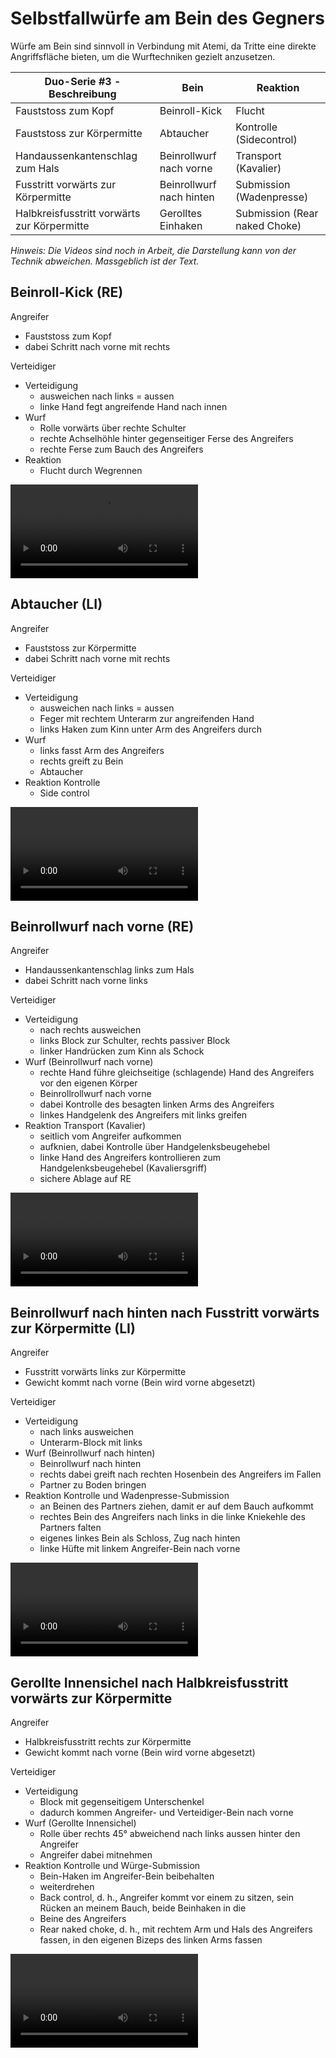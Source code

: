 # Selbstfallwürfe am Bein des Gegners

Würfe am Bein sind sinnvoll in Verbindung mit Atemi, da Tritte eine direkte Angriffsfläche bieten, um die Wurftechniken gezielt anzusetzen.

| Duo-Serie #3 - Beschreibung                 | Bein                     | Reaktion                      |
|---------------------------------------------|--------------------------|-------------------------------|
| Fauststoss zum Kopf                         | Beinroll-Kick            | Flucht                        |
| Fauststoss zur Körpermitte                  | Abtaucher                | Kontrolle (Sidecontrol)       |
| Handaussenkantenschlag zum Hals             | Beinrollwurf nach vorne  | Transport (Kavalier)          |
| Fusstritt vorwärts zur Körpermitte          | Beinrollwurf nach hinten | Submission (Wadenpresse)      |
| Halbkreisfusstritt vorwärts zur Körpermitte | Gerolltes Einhaken       | Submission (Rear naked Choke) |

*Hinweis: Die Videos sind noch in Arbeit, die Darstellung kann von der Technik abweichen. Massgeblich ist der Text.*

## Beinroll-Kick (RE)

Angreifer

* Fauststoss zum Kopf
* dabei Schritt nach vorne mit rechts

Verteidiger

* Verteidigung
    * ausweichen nach links = aussen
    * linke Hand fegt angreifende Hand nach innen
* Wurf
    * Rolle vorwärts über rechte Schulter
    * rechte Achselhöhle hinter gegenseitiger Ferse des Angreifers
    * rechte Ferse zum Bauch des Angreifers
* Reaktion
    * Flucht durch Wegrennen

<video controls="true" allowfullscreen="true">
  <source src="https://hoochicken.github.io/dan-iv/images/video/kata-01-beine-01/video.mp4" type="video/mp4">
</video>

## Abtaucher (LI)

Angreifer

* Fauststoss zur Körpermitte
* dabei Schritt nach vorne mit rechts

Verteidiger

* Verteidigung
    * ausweichen nach links = aussen
    * Feger mit rechtem Unterarm zur angreifenden Hand
    * links Haken zum Kinn unter Arm des Angreifers durch
* Wurf
    * links fasst Arm des Angreifers
    * rechts greift zu Bein
    * Abtaucher
* Reaktion Kontrolle
    * Side control

<video controls="true" allowfullscreen="true">
  <source src="https://hoochicken.github.io/dan-iv/images/video/kata-01-beine-02/video.mp4" type="video/mp4">
</video>

## Beinrollwurf nach vorne (RE)

Angreifer

* Handaussenkantenschlag links zum Hals
* dabei Schritt nach vorne links

Verteidiger

* Verteidigung
    * nach rechts ausweichen
    * links Block zur Schulter, rechts passiver Block
    * linker Handrücken zum Kinn als Schock
* Wurf (Beinrollwurf nach vorne)
    * rechte Hand führe gleichseitige (schlagende) Hand des Angreifers vor den eigenen Körper
    * Beinrollrollwurf nach vorne
    * dabei Kontrolle des besagten linken Arms des Angreifers
    * linkes Handgelenk des Angreifers mit links greifen
* Reaktion Transport (Kavalier)
    * seitlich vom Angreifer aufkommen
    * aufknien, dabei Kontrolle über Handgelenksbeugehebel
    * linke Hand des Angreifers kontrollieren zum Handgelenksbeugehebel (Kavaliersgriff)
    * sichere Ablage auf RE

<video controls="true" allowfullscreen="true">
  <source src="https://hoochicken.github.io/dan-iv/images/video/kata-01-beine-03/video.mp4" type="video/mp4">
</video>

## Beinrollwurf nach hinten nach Fusstritt vorwärts zur Körpermitte (LI)

Angreifer

* Fusstritt vorwärts links zur Körpermitte
* Gewicht kommt nach vorne (Bein wird vorne abgesetzt)

Verteidiger

* Verteidigung
    * nach links ausweichen
    * Unterarm-Block mit links
* Wurf (Beinrollwurf nach hinten)
    * Beinrollwurf nach hinten
    * rechts dabei greift nach rechten Hosenbein des Angreifers im Fallen
    * Partner zu Boden bringen
* Reaktion Kontrolle und Wadenpresse-Submission
    * an Beinen des Partners ziehen, damit er auf dem Bauch aufkommt
    * rechtes Bein des Angreifers nach links in die linke Kniekehle des Partners falten
    * eigenes linkes Bein als Schloss, Zug nach hinten
    * linke Hüfte mit linkem Angreifer-Bein nach vorne

<video controls="true" allowfullscreen="true">
  <source src="https://hoochicken.github.io/dan-iv/images/video/kata-01-beine-04/video.mp4" type="video/mp4">
</video>

## Gerollte Innensichel nach Halbkreisfusstritt vorwärts zur Körpermitte

Angreifer

* Halbkreisfusstritt rechts zur Körpermitte
* Gewicht kommt nach vorne (Bein wird vorne abgesetzt)

Verteidiger

* Verteidigung
    * Block mit gegenseitigem Unterschenkel
    * dadurch kommen Angreifer- und Verteidiger-Bein nach vorne
* Wurf (Gerollte Innensichel)
    * Rolle über rechts 45° abweichend nach links aussen hinter den Angreifer
    * Angreifer dabei mitnehmen
* Reaktion Kontrolle und Würge-Submission
    * Bein-Haken im Angreifer-Bein beibehalten
    * weiterdrehen
    * Back control, d. h., Angreifer kommt vor einem zu sitzen, sein Rücken an meinem Bauch, beide Beinhaken in die
    * Beine des Angreifers
    * Rear naked choke, d. h., mit rechtem Arm und Hals des Angreifers fassen, in den eigenen Bizeps des linken Arms fassen

<video controls="true" allowfullscreen="true">
  <source src="https://hoochicken.github.io/dan-iv/images/video/kata-01-beine-05/video.mp4" type="video/mp4">
</video>
